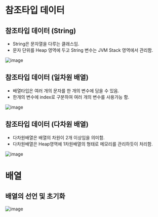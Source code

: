 # 참조타입 데이터

## 참조타입 데이터 (String)
- String은 문자열을 다루는 클래스임.
- 문자 단위를 Heap 영역에 두고 String 변수는 JVM Stack 영역에서 관리함.


![image](https://user-images.githubusercontent.com/120995529/208578501-699a16ff-adaa-4199-98cc-80522ed117da.png)

## 참조타입 데이터 (일차원 배열)
- 배열타입은 여러 개의 문자를 한 개의 변수에 담을 수 있음.
- 한개의 변수에 index로 구분하여 여러 개의 변수를 사용가능 함.

![image](https://user-images.githubusercontent.com/120995529/208578832-c0cf1813-70b0-4e57-97d2-01359fef3696.png)

## 참조타입 데이터 (다차원 배열)
- 다차원배열은 배열의 차원이 2개 이상임을 의미함.
- 다차원배열은 Heap영역에 1차원배열의 형태로 메모리를 관리하듯이 처리함.

![image](https://user-images.githubusercontent.com/120995529/208578954-7102bb01-883b-4d5e-916e-3a0195a57a37.png)

# 배열

## 배열의 선언 및 초기화

![image](https://user-images.githubusercontent.com/120995529/208579248-097bbd01-6e11-4248-9e31-68b6f784442a.png)

